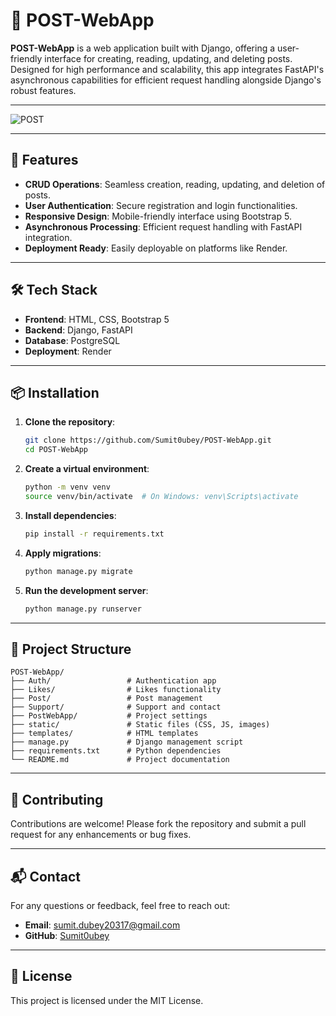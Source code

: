 # 📝 POST-WebApp

**POST-WebApp** is a web application built with Django, offering a user-friendly interface for creating, reading, updating, and deleting posts. Designed for high performance and scalability, this app integrates FastAPI's asynchronous capabilities for efficient request handling alongside Django's robust features.

---

![POST](https://github.com/user-attachments/assets/c8d29bc8-ce52-40ee-830a-40660206cfd0)

---

## 🚀 Features

- **CRUD Operations**: Seamless creation, reading, updating, and deletion of posts.
- **User Authentication**: Secure registration and login functionalities.
- **Responsive Design**: Mobile-friendly interface using Bootstrap 5.
- **Asynchronous Processing**: Efficient request handling with FastAPI integration.
- **Deployment Ready**: Easily deployable on platforms like Render.

---

## 🛠️ Tech Stack

- **Frontend**: HTML, CSS, Bootstrap 5
- **Backend**: Django, FastAPI
- **Database**: PostgreSQL
- **Deployment**: Render

---

## 📦 Installation

1. **Clone the repository**:
   ```bash
   git clone https://github.com/Sumit0ubey/POST-WebApp.git
   cd POST-WebApp
   ```

2. **Create a virtual environment**:
   ```bash
   python -m venv venv
   source venv/bin/activate  # On Windows: venv\Scripts\activate
   ```

3. **Install dependencies**:
   ```bash
   pip install -r requirements.txt
   ```

4. **Apply migrations**:
   ```bash
   python manage.py migrate
   ```

5. **Run the development server**:
   ```bash
   python manage.py runserver
   ```
---

## 📁 Project Structure

```
POST-WebApp/
├── Auth/                 # Authentication app
├── Likes/                # Likes functionality
├── Post/                 # Post management
├── Support/              # Support and contact
├── PostWebApp/           # Project settings
├── static/               # Static files (CSS, JS, images)
├── templates/            # HTML templates
├── manage.py             # Django management script
├── requirements.txt      # Python dependencies
└── README.md             # Project documentation
```

---

## 🤝 Contributing

Contributions are welcome! Please fork the repository and submit a pull request for any enhancements or bug fixes.

---

## 📬 Contact

For any questions or feedback, feel free to reach out:

- **Email**: [sumit.dubey20317@gmail.com](mailto:sumit.dubey20317@gmail.com)
- **GitHub**: [Sumit0ubey](https://github.com/Sumit0ubey)

---

## 📄 License

This project is licensed under the MIT License.
